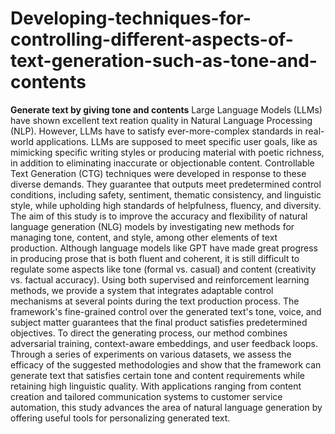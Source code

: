 # Developing-techniques-for-controlling-different-aspects-of-text-generation-such-as-tone-and-contents
**Generate text  by giving tone and contents**
Large Language Models (LLMs) have shown excellent text reation quality in Natural Language Processing (NLP). However, LLMs have to satisfy ever-more-complex standards in real-world applications. LLMs are supposed to meet specific user goals, like as mimicking specific writing styles or producing material with poetic richness, in addition to eliminating inaccurate or objectionable content. Controllable Text Generation (CTG) techniques were developed in response to these diverse demands. They guarantee that outputs meet predetermined control 
conditions, including safety, sentiment, thematic consistency, and linguistic style, while upholding high standards of helpfulness,
fluency, and diversity. The aim of this study is to improve the accuracy and flexibility of natural language generation (NLG) models by investigating new methods for managing tone, content, and style, among other elements of text production. Although language models like GPT have made great progress in producing prose that is both fluent and coherent, it is still difficult to regulate some aspects like tone (formal vs. casual) and content (creativity vs. factual accuracy). Using both supervised and reinforcement learning methods, we provide a system that integrates adaptable control mechanisms at several points during the text production process. The framework's fine-grained control over the generated text's tone, voice, and subject matter guarantees that the final product satisfies predetermined objectives. To direct the generating process, our method combines adversarial training, context-aware embeddings, and user feedback loops. Through a series of experiments on various datasets, we assess the efficacy of the suggested methodologies and show that the framework can generate text that satisfies certain tone and content requirements while retaining high linguistic quality. With applications ranging from content creation and tailored communication systems to customer service automation, this study advances the area of natural language generation by offering useful tools for personalizing generated text. 
